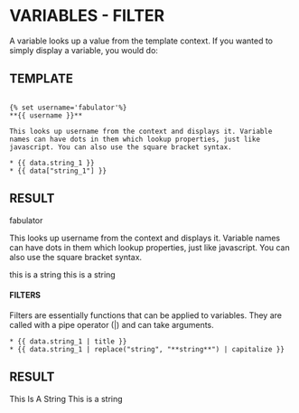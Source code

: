 # VARIABLES - FILTER

A variable looks up a value from the template context. If you wanted to simply display a variable, you would do:

## TEMPLATE

```

{% set username='fabulator'%}
**{{ username }}**

This looks up username from the context and displays it. Variable names can have dots in them which lookup properties, just like javascript. You can also use the square bracket syntax.

* {{ data.string_1 }}
* {{ data["string_1"] }}
```

## RESULT

fabulator

This looks up username from the context and displays it. Variable names can have dots in them which lookup properties, just like javascript. You can also use the square bracket syntax.

this is a string
this is a string

#### FILTERS
Filters are essentially functions that can be applied to variables. They are called with a pipe operator (|) and can take arguments.

```
* {{ data.string_1 | title }}
* {{ data.string_1 | replace("string", "**string**") | capitalize }}
```

## RESULT
This Is A String
This is a string